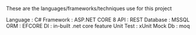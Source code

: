These are the languages/frameworks/techniques use for this project

Language    :   C#
Framework   :   ASP.NET CORE 8 
API			    : 	REST
Database 	  : 	MSSQL 
ORM 		    : 	EFCORE
DI 			    : 	in-built .net core feature
Unit Test   :   xUnit
Mock Db     :   moq 


